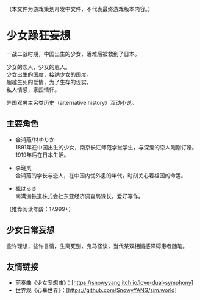 （本文件为游戏策划开发中文件，不代表最终游戏版本内容。）

# 少女躁狂妄想

一战二战时期，中国出生的少女，落难后被救到了日本。  

少女的恋人，少女的恩人。  
少女出生的国度，接纳少女的国度。  
超越生死的爱情，为了生存的现实。  
私人情感，家国情怀。  

异国双男主另类历史（alternative history）互动小说。  

## 主要角色

* 金鸿燕/林ゆりか  
1891年在中国出生的少女，南京长江师范学堂学生，与深爱的恋人刚刚订婚。  
1919年后在日本生活。  

* 李晓岚  
金鸿燕的学长与恋人，在中国内忧外患的年代，时刻关心着祖国的命运。

* 楓はるき  
南满洲铁道株式会社东亚经济调查局课长，爱好写作。


（推荐阅读年龄：17.999+）

## 少女日常妄想

些许理想，些许言情，生离死别，鬼马怪谈，当代某双相情感障碍患者随笔。

## 友情链接
* 前奏曲《少女孪想曲》：[https://snowyyang.itch.io/love-dual-symphony]
* 世界观《心摹世界》：[https://github.com/SnowyYANG/sim.world]
